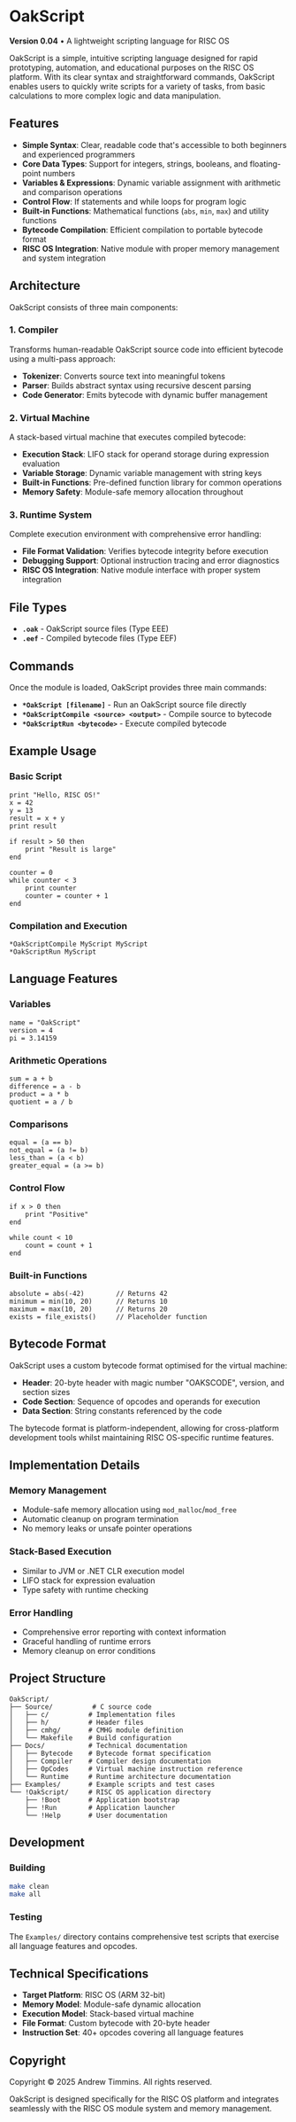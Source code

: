 # OakScript

**Version 0.04** • A lightweight scripting language for RISC OS

OakScript is a simple, intuitive scripting language designed for rapid prototyping, automation, and educational purposes on the RISC OS platform. With its clear syntax and straightforward commands, OakScript enables users to quickly write scripts for a variety of tasks, from basic calculations to more complex logic and data manipulation.

## Features

- **Simple Syntax**: Clear, readable code that's accessible to both beginners and experienced programmers
- **Core Data Types**: Support for integers, strings, booleans, and floating-point numbers
- **Variables & Expressions**: Dynamic variable assignment with arithmetic and comparison operations
- **Control Flow**: If statements and while loops for program logic
- **Built-in Functions**: Mathematical functions (`abs`, `min`, `max`) and utility functions
- **Bytecode Compilation**: Efficient compilation to portable bytecode format
- **RISC OS Integration**: Native module with proper memory management and system integration

## Architecture

OakScript consists of three main components:

### 1. Compiler
Transforms human-readable OakScript source code into efficient bytecode using a multi-pass approach:
- **Tokenizer**: Converts source text into meaningful tokens
- **Parser**: Builds abstract syntax using recursive descent parsing
- **Code Generator**: Emits bytecode with dynamic buffer management

### 2. Virtual Machine
A stack-based virtual machine that executes compiled bytecode:
- **Execution Stack**: LIFO stack for operand storage during expression evaluation
- **Variable Storage**: Dynamic variable management with string keys
- **Built-in Functions**: Pre-defined function library for common operations
- **Memory Safety**: Module-safe memory allocation throughout

### 3. Runtime System
Complete execution environment with comprehensive error handling:
- **File Format Validation**: Verifies bytecode integrity before execution
- **Debugging Support**: Optional instruction tracing and error diagnostics
- **RISC OS Integration**: Native module interface with proper system integration

## File Types

- **`.oak`** - OakScript source files (Type EEE)
- **`.eef`** - Compiled bytecode files (Type EEF)

## Commands

Once the module is loaded, OakScript provides three main commands:

- **`*OakScript [filename]`** - Run an OakScript source file directly
- **`*OakScriptCompile <source> <output>`** - Compile source to bytecode
- **`*OakScriptRun <bytecode>`** - Execute compiled bytecode

## Example Usage

### Basic Script
```oakscript
print "Hello, RISC OS!"
x = 42
y = 13
result = x + y
print result

if result > 50 then
    print "Result is large"
end

counter = 0
while counter < 3
    print counter
    counter = counter + 1
end
```

### Compilation and Execution
```
*OakScriptCompile MyScript MyScript
*OakScriptRun MyScript
```

## Language Features

### Variables
```oakscript
name = "OakScript"
version = 4
pi = 3.14159
```

### Arithmetic Operations
```oakscript
sum = a + b
difference = a - b
product = a * b
quotient = a / b
```

### Comparisons
```oakscript
equal = (a == b)
not_equal = (a != b)
less_than = (a < b)
greater_equal = (a >= b)
```

### Control Flow
```oakscript
if x > 0 then
    print "Positive"
end

while count < 10
    count = count + 1
end
```

### Built-in Functions
```oakscript
absolute = abs(-42)        // Returns 42
minimum = min(10, 20)      // Returns 10
maximum = max(10, 20)      // Returns 20
exists = file_exists()     // Placeholder function
```

## Bytecode Format

OakScript uses a custom bytecode format optimised for the virtual machine:

- **Header**: 20-byte header with magic number "OAKSCODE", version, and section sizes
- **Code Section**: Sequence of opcodes and operands for execution
- **Data Section**: String constants referenced by the code

The bytecode format is platform-independent, allowing for cross-platform development tools whilst maintaining RISC OS-specific runtime features.

## Implementation Details

### Memory Management
- Module-safe memory allocation using `mod_malloc`/`mod_free`
- Automatic cleanup on program termination
- No memory leaks or unsafe pointer operations

### Stack-Based Execution
- Similar to JVM or .NET CLR execution model
- LIFO stack for expression evaluation
- Type safety with runtime checking

### Error Handling
- Comprehensive error reporting with context information
- Graceful handling of runtime errors
- Memory cleanup on error conditions

## Project Structure

```
OakScript/
├── Source/          # C source code
│   ├── c/          # Implementation files
│   ├── h/          # Header files
│   ├── cmhg/       # CMHG module definition
│   └── Makefile    # Build configuration
├── Docs/           # Technical documentation
│   ├── Bytecode    # Bytecode format specification
│   ├── Compiler    # Compiler design documentation
│   ├── OpCodes     # Virtual machine instruction reference
│   └── Runtime     # Runtime architecture documentation
├── Examples/       # Example scripts and test cases
└── !OakScript/     # RISC OS application directory
    ├── !Boot       # Application bootstrap
    ├── !Run        # Application launcher
    └── !Help       # User documentation
```

## Development

### Building
```bash
make clean
make all
```

### Testing
The `Examples/` directory contains comprehensive test scripts that exercise all language features and opcodes.

## Technical Specifications

- **Target Platform**: RISC OS (ARM 32-bit)
- **Memory Model**: Module-safe dynamic allocation
- **Execution Model**: Stack-based virtual machine
- **File Format**: Custom bytecode with 20-byte header
- **Instruction Set**: 40+ opcodes covering all language features

## Copyright

Copyright © 2025 Andrew Timmins. All rights reserved.

OakScript is designed specifically for the RISC OS platform and integrates seamlessly with the RISC OS module system and memory management.
